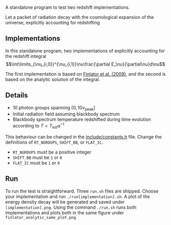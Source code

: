 A standalone program to test two redshift implementations.

Let a packet of radiation decay with the cosmological expansion of the universe, explicitly accounting for redshifting

## Implementations
In this standalone program, two implementations of explicitly accounting for the redshift integral
$$\int\limits_{\nu_{i,0}}^{\nu_{i,1}}\nu\frac{\partial E_\nu}{\partial\nu}d\nu$$

The first implementation is based on [Finlator et al. (2009)](https://doi.org/10.1111/j.1365-2966.2008.14190.x), and the second is based on the analytic solution of the integral.

## Details
* 10 photon groups spanning $[0, 10\nu_\mathrm{peak}]$
* Initial radiation field assuming blackbody spectrum
* Blackbody spectrum temperature redshifted during time evolution according to $T = T_\mathrm{init} a^{-1}$

This behaviour can be changed in the [include/constants.h](include/constants.h) file. Change the definitions of `RT_NGROUPS`, `SHIFT_BB`, or `FLAT_IC`. 
* `RT_NGROUPS` must be a positive integer
* `SHIFT_BB` must be `1` or `0`
* `FLAT_IC` must be `1` or `0`

## Run
To run the test is straightforward. Three `run.sh` files are shipped. Choose your implementation and run `./run[implementation].sh`. A plot of the energy density decay will be generated and saved under `[implementation].png`. Using the command `./run.sh` runs both implementations and plots both in the same figure under `finlator_analytic_same_plot.png`

